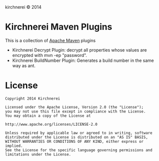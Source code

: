 
kirchnerei &copy; 2014

# Kirchnerei Maven Plugins

This is a collection of [Apache Maven][maven] plugins

* Kirchnerei Decrypt Plugin: decrypt all properties whose values ​​are encrypted with mvn -ep "password".
* Kirchnerei BuildNumber Plugin: Generates a build number in the same way as ant.


# License

	Copyright 2014 Kirchnerei

	Licensed under the Apache License, Version 2.0 (the "License");
	you may not use this file except in compliance with the License.
	You may obtain a copy of the License at

	http://www.apache.org/licenses/LICENSE-2.0

	Unless required by applicable law or agreed to in writing, software
	distributed under the License is distributed on an "AS IS" BASIS,
	WITHOUT WARRANTIES OR CONDITIONS OF ANY KIND, either express or implied.
	See the License for the specific language governing permissions and
	limitations under the License.


[maven]: http://maven.apache.org "Apache Maven"


